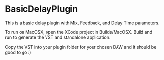 # BasicDelayPlugin
This is a basic delay plugin with Mix, Feedback, and Delay Time parameters.

To run on MacOSX, open the XCode project in Builds/MacOSX. Build and run to generate the VST and standalone application.

Copy the VST into your plugin folder for your chosen DAW and it should be good to go :)
